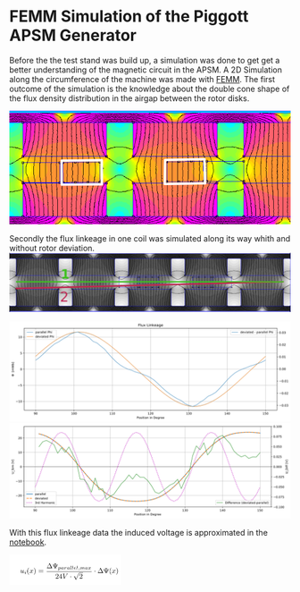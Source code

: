 # FEMM Simulation of the Piggott APSM Generator

Before the the test stand was build up, a simulation was done to get get a better understanding of the magnetic circuit in the APSM. A 2D Simulation along the circumference of the machine was made with [FEMM](https://www.femm.info/).
The first outcome of the simulation is the knowledge about the double cone shape of the flux density distribution in the airgap between the rotor disks. 

<img src="./FEMM_Simulation/FlussdichteAPSM.png" width="600" />

Secondly the flux linkeage in one coil was simulated along its way whith and without rotor deviation.
<img src="./FEMM_Simulation/LinienintegraleFEK.png" width="800" />


<img src="./FEMM_Simulation/FluxLinkeage.svg" width="800" />

<img src="./FEMM_Simulation/U_Sim_U_Diff.svg" width="800" />

With this flux linkeage data the induced voltage is approximated in the [notebook](./FEMM_Simulation/Auswertung_2F12P.ipynb).

<img src="./FEMM_Simulation/uiFormular.png" width="200" />

